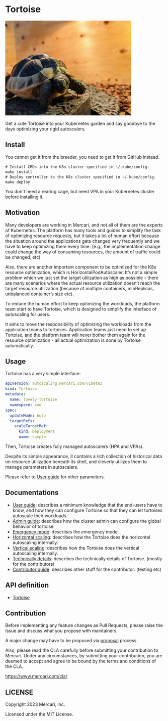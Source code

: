 # Tortoise

<img alt="Tortoise" src="docs/images/tortoise_big.jpg" width="400px"/> 

Get a cute Tortoise into your Kubernetes garden and say goodbye to the days optimizing your rigid autoscalers. 

## Install

You cannot get it from the breeder, you need to get it from GitHub instead.

```shell
# Install CRDs into the K8s cluster specified in ~/.kube/config.
make install
# Deploy controller to the K8s cluster specified in ~/.kube/config.
make deploy
```

You don't need a rearing cage, but need VPA in your Kubernetes cluster before installing it.

## Motivation

Many developers are working in Mercari, and not all of them are the experts of Kubernetes. 
The platform has many tools and guides to simplify the task of optimizing resource requests, 
but it takes a lot of human effort because the situation around the applications gets changed very frequently and we have to keep optimizing them every time. 
(e.g., the implementation change could change the way of consuming resources, the amount of traffic could be changed, etc)

Also, there are another important component to be optimized for the K8s resource optimization, which is HorizontalPodAutoscaler. 
It’s not a simple problem which we just set the target utilization as high as possible – 
there are many scenarios where the actual resource utilization doesn’t reach the target resource utilization 
(because of multiple containers, minReplicas, unbalanced container’s size etc).

To reduce the human effort to keep optimizing the workloads, 
the platform team start to have Tortoise, which is designed to simplify the interface of autoscaling for users.

It aims to move the responsibility of optimizing the workloads from the application teams to tortoises. 
Application teams just need to set up Tortoise, and the platform team will never bother them again for the resource optimization - 
all actual optimization is done by Tortoise automatically. 

## Usage

Tortoise has a very simple interface:

```yaml
apiVersion: autoscaling.mercari.com/v1beta3
kind: Tortoise
metadata:
  name: lovely-tortoise
  namespace: zoo
spec:
  updateMode: Auto 
  targetRefs:
    scaleTargetRef:
      kind: Deployment
      name: sample
```

Then, Tortoise creates fully managed autoscalers (HPA and VPAs). 

Despite its simple appearance, it contains a rich collection of historical data on resource utilization beneath its shell, 
and cleverly utilizes them to manage parameters in autoscalers. 

Please refer to [User guide](./docs/user-guide.md) for other parameters.

## Documentations 

- [User guide](./docs/user-guide.md): describes a minimum knowledge that the end-users have to know, 
and how they can configure Tortoise so that they can let tortoises autoscale their workloads.
- [Admin guide](./docs/admin-guide.md): describes how the cluster admin can configure the global behavior of tortoise. 
- [Emergency mode](./docs/emergency.md): describes the emergency mode.
- [Horizontal scaling](./docs/horizontal.md): describes how the Tortoise does the horizontal autoscaling internally.
- [Vertical scaling](./docs/vertical.md): describes how the Tortoise does the vertical autoscaling internally.
- [Technically details](./docs/internal.md): describes the technically details of Tortoise. (mostly for the contributors)
- [Contributor guide](./docs/contributor-guide.md): describes other stuff for the contributor. (testing etc)

## API definition

- [Tortoise](./api/v1beta3/tortoise_types.go)

## Contribution

Before implementing any feature changes as Pull Requests,
please raise the Issue and discuss what you propose with maintainers.

A major change may have to be proposed via [proposal](./proposals/) process.

Also, please read the CLA carefully before submitting your contribution to Mercari. 
Under any circumstances, by submitting your contribution, 
you are deemed to accept and agree to be bound by the terms and conditions of the CLA.

https://www.mercari.com/cla/

## LICENSE

Copyright 2023 Mercari, Inc.

Licensed under the MIT License.
